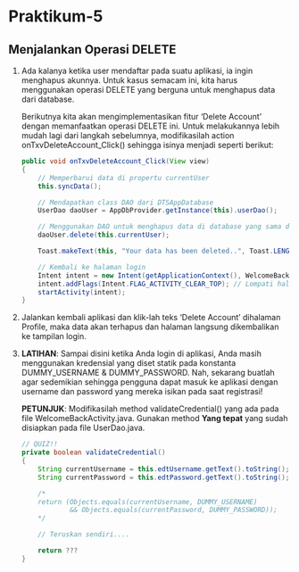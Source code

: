 # Praktikum-5

## Menjalankan Operasi DELETE
	
1.	Ada kalanya ketika user mendaftar pada suatu aplikasi, ia ingin menghapus akunnya. Untuk kasus semacam ini, kita harus menggunakan operasi DELETE yang berguna untuk menghapus data dari database.

	Berikutnya kita akan mengimplementasikan fitur ‘Delete Account’ dengan memanfaatkan operasi DELETE ini. Untuk melakukannya lebih mudah lagi dari langkah sebelumnya, modifikasilah action onTxvDeleteAccount_Click() sehingga isinya menjadi seperti berikut:
	```java
	public void onTxvDeleteAccount_Click(View view)
	{
	    // Memperbarui data di propertu currentUser
	    this.syncData();

	    // Mendapatkan class DAO dari DTSAppDatabase
	    UserDao daoUser = AppDbProvider.getInstance(this).userDao();

	    // Menggunakan DAO untuk menghapus data di database yang sama dengan data yang ada di property currentUser
	    daoUser.delete(this.currentUser);

	    Toast.makeText(this, "Your data has been deleted..", Toast.LENGTH_SHORT).show();

	    // Kembali ke halaman login
	    Intent intent = new Intent(getApplicationContext(), WelcomeBackActivity.class);
	    intent.addFlags(Intent.FLAG_ACTIVITY_CLEAR_TOP); // Lompati halaman sebelumnya
	    startActivity(intent);
	}
	```

2.	Jalankan kembali aplikasi dan klik-lah teks ‘Delete Account’ dihalaman Profile, maka data akan terhapus dan halaman langsung dikembalikan ke tampilan login.

3.	__LATIHAN__: Sampai disini ketika Anda login di aplikasi, Anda masih menggunakan kredensial yang diset statik pada konstanta DUMMY_USERNAME & DUMMY_PASSWORD. Nah, sekarang buatlah agar sedemikian sehingga pengguna dapat masuk ke aplikasi dengan username dan password yang mereka isikan pada saat registrasi!

	__PETUNJUK__: Modifikasilah method validateCredential() yang ada pada file WelcomeBackActivity.java. Gunakan method __Yang tepat__ yang sudah disiapkan pada file UserDao.java.
	```java
	// QUIZ!!
	private boolean validateCredential()
	{
	    String currentUsername = this.edtUsername.getText().toString();
	    String currentPassword = this.edtPassword.getText().toString();

	    /*
	    return (Objects.equals(currentUsername, DUMMY_USERNAME)
	            && Objects.equals(currentPassword, DUMMY_PASSWORD));
	    */
    
	    // Teruskan sendiri....

	    return ???
	}
	```


